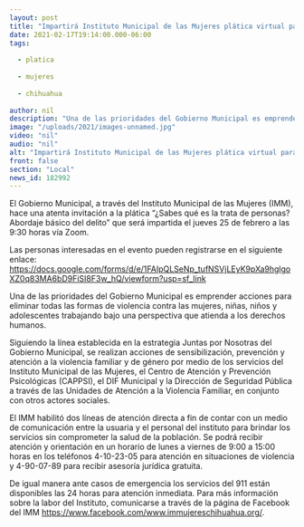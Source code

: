 ```yaml
---
layout: post
title: "Impartirá Instituto Municipal de las Mujeres plática virtual para conocer más sobre la trata de personas"
date: 2021-02-17T19:14:00.000-06:00
tags:
  
  - platica
  
  - mujeres
  
  - chihuahua
  
author: nil
description: "Una de las prioridades del Gobierno Municipal es emprender acciones para eliminar todas las formas de violencia contra las mujeres, niñas, niños y adolescentes trabajando bajo una perspectiva que atienda a los derechos humanos."
image: "/uploads/2021/images-unnamed.jpg"
video: "nil"
audio: "nil"
alt: "Impartirá Instituto Municipal de las Mujeres plática virtual para conocer más sobre la trata de personas"
front: false
section: "Local"
news_id: 182992
---
```


El Gobierno Municipal, a través del Instituto Municipal de las Mujeres (IMM), hace una atenta invitación a la plática “¿Sabes qué es la trata de personas? Abordaje básico del delito” que será impartida el jueves 25 de febrero a las 9:30 horas vía Zoom.

Las personas interesadas en el evento pueden registrarse en el siguiente enlace: https://docs.google.com/forms/d/e/1FAIpQLSeNp_tufNSVjLEyK9pXa9hglgoXZ0q83MA6bD9FiSI8F3w_hQ/viewform?usp=sf_link

Una de las prioridades del Gobierno Municipal es emprender acciones para eliminar todas las formas de violencia contra las mujeres, niñas, niños y adolescentes trabajando bajo una perspectiva que atienda a los derechos humanos.
      
Siguiendo la línea establecida en la estrategia Juntas por Nosotras del Gobierno Municipal, se realizan acciones de sensibilización, prevención y atención a la violencia familiar y de género por medio de los servicios del Instituto Municipal de las Mujeres, el Centro de Atención y Prevención Psicológicas (CAPPSI), el DIF Municipal y la Dirección de Seguridad Pública a través de las Unidades de Atención a la Violencia Familiar, en conjunto con otros actores sociales.

El IMM habilitó dos líneas de atención directa a fin de contar con un medio de comunicación entre la usuaria y el personal del instituto para brindar los servicios sin comprometer la salud de la población. Se podrá recibir atención y orientación en un horario de lunes a viernes de 9:00 a 15:00 horas en los teléfonos 4-10-23-05 para atención en situaciones de violencia y 4-90-07-89 para recibir asesoría jurídica gratuita.

De igual manera ante casos de emergencia los servicios del 911 están disponibles las 24 horas para atención inmediata. Para más información sobre la labor del Instituto, comunicarse a través de la página de Facebook del IMM https://www.facebook.com/www.immujereschihuahua.org/.